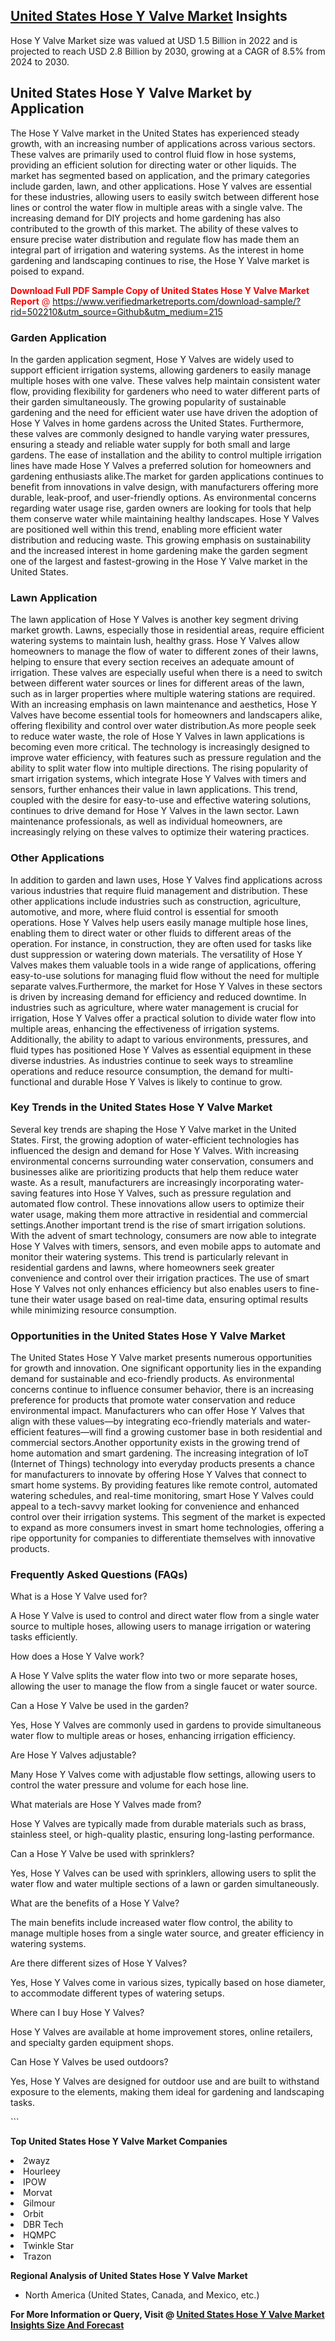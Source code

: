 <h2><a href="https://www.verifiedmarketreports.com/download-sample/?rid=502210&amp;utm_source=Github&amp;utm_medium=215" target="_blank">United States Hose Y Valve Market</a> Insights</h2><p>Hose Y Valve Market size was valued at USD 1.5 Billion in 2022 and is projected to reach USD 2.8 Billion by 2030, growing at a CAGR of 8.5% from 2024 to 2030.</p><p><h2>United States Hose Y Valve Market by Application</h2><p>The Hose Y Valve market in the United States has experienced steady growth, with an increasing number of applications across various sectors. These valves are primarily used to control fluid flow in hose systems, providing an efficient solution for directing water or other liquids. The market has segmented based on application, and the primary categories include garden, lawn, and other applications. Hose Y valves are essential for these industries, allowing users to easily switch between different hose lines or control the water flow in multiple areas with a single valve. The increasing demand for DIY projects and home gardening has also contributed to the growth of this market. The ability of these valves to ensure precise water distribution and regulate flow has made them an integral part of irrigation and watering systems. As the interest in home gardening and landscaping continues to rise, the Hose Y Valve market is poised to expand.<p><span class=""><span style="color: #ff0000;"><strong>Download Full PDF Sample Copy of United States Hose Y Valve Market Report</strong> @ </span><a href="https://www.verifiedmarketreports.com/download-sample/?rid=502210&amp;utm_source=Github&amp;utm_medium=215" target="_blank">https://www.verifiedmarketreports.com/download-sample/?rid=502210&amp;utm_source=Github&amp;utm_medium=215</a></span></p></p><h3>Garden Application</h3><p>In the garden application segment, Hose Y Valves are widely used to support efficient irrigation systems, allowing gardeners to easily manage multiple hoses with one valve. These valves help maintain consistent water flow, providing flexibility for gardeners who need to water different parts of their garden simultaneously. The growing popularity of sustainable gardening and the need for efficient water use have driven the adoption of Hose Y Valves in home gardens across the United States. Furthermore, these valves are commonly designed to handle varying water pressures, ensuring a steady and reliable water supply for both small and large gardens. The ease of installation and the ability to control multiple irrigation lines have made Hose Y Valves a preferred solution for homeowners and gardening enthusiasts alike.The market for garden applications continues to benefit from innovations in valve design, with manufacturers offering more durable, leak-proof, and user-friendly options. As environmental concerns regarding water usage rise, garden owners are looking for tools that help them conserve water while maintaining healthy landscapes. Hose Y Valves are positioned well within this trend, enabling more efficient water distribution and reducing waste. This growing emphasis on sustainability and the increased interest in home gardening make the garden segment one of the largest and fastest-growing in the Hose Y Valve market in the United States.<h3>Lawn Application</h3><p>The lawn application of Hose Y Valves is another key segment driving market growth. Lawns, especially those in residential areas, require efficient watering systems to maintain lush, healthy grass. Hose Y Valves allow homeowners to manage the flow of water to different zones of their lawns, helping to ensure that every section receives an adequate amount of irrigation. These valves are especially useful when there is a need to switch between different water sources or lines for different areas of the lawn, such as in larger properties where multiple watering stations are required. With an increasing emphasis on lawn maintenance and aesthetics, Hose Y Valves have become essential tools for homeowners and landscapers alike, offering flexibility and control over water distribution.As more people seek to reduce water waste, the role of Hose Y Valves in lawn applications is becoming even more critical. The technology is increasingly designed to improve water efficiency, with features such as pressure regulation and the ability to split water flow into multiple directions. The rising popularity of smart irrigation systems, which integrate Hose Y Valves with timers and sensors, further enhances their value in lawn applications. This trend, coupled with the desire for easy-to-use and effective watering solutions, continues to drive demand for Hose Y Valves in the lawn sector. Lawn maintenance professionals, as well as individual homeowners, are increasingly relying on these valves to optimize their watering practices.<h3>Other Applications</h3><p>In addition to garden and lawn uses, Hose Y Valves find applications across various industries that require fluid management and distribution. These other applications include industries such as construction, agriculture, automotive, and more, where fluid control is essential for smooth operations. Hose Y Valves help users easily manage multiple hose lines, enabling them to direct water or other fluids to different areas of the operation. For instance, in construction, they are often used for tasks like dust suppression or watering down materials. The versatility of Hose Y Valves makes them valuable tools in a wide range of applications, offering easy-to-use solutions for managing fluid flow without the need for multiple separate valves.Furthermore, the market for Hose Y Valves in these sectors is driven by increasing demand for efficiency and reduced downtime. In industries such as agriculture, where water management is crucial for irrigation, Hose Y Valves offer a practical solution to divide water flow into multiple areas, enhancing the effectiveness of irrigation systems. Additionally, the ability to adapt to various environments, pressures, and fluid types has positioned Hose Y Valves as essential equipment in these diverse industries. As industries continue to seek ways to streamline operations and reduce resource consumption, the demand for multi-functional and durable Hose Y Valves is likely to continue to grow.<h3>Key Trends in the United States Hose Y Valve Market</h3><p>Several key trends are shaping the Hose Y Valve market in the United States. First, the growing adoption of water-efficient technologies has influenced the design and demand for Hose Y Valves. With increasing environmental concerns surrounding water conservation, consumers and businesses alike are prioritizing products that help them reduce water waste. As a result, manufacturers are increasingly incorporating water-saving features into Hose Y Valves, such as pressure regulation and automated flow control. These innovations allow users to optimize their water usage, making them more attractive in residential and commercial settings.Another important trend is the rise of smart irrigation solutions. With the advent of smart technology, consumers are now able to integrate Hose Y Valves with timers, sensors, and even mobile apps to automate and monitor their watering systems. This trend is particularly relevant in residential gardens and lawns, where homeowners seek greater convenience and control over their irrigation practices. The use of smart Hose Y Valves not only enhances efficiency but also enables users to fine-tune their water usage based on real-time data, ensuring optimal results while minimizing resource consumption.<h3>Opportunities in the United States Hose Y Valve Market</h3><p>The United States Hose Y Valve market presents numerous opportunities for growth and innovation. One significant opportunity lies in the expanding demand for sustainable and eco-friendly products. As environmental concerns continue to influence consumer behavior, there is an increasing preference for products that promote water conservation and reduce environmental impact. Manufacturers who can offer Hose Y Valves that align with these values—by integrating eco-friendly materials and water-efficient features—will find a growing customer base in both residential and commercial sectors.Another opportunity exists in the growing trend of home automation and smart gardening. The increasing integration of IoT (Internet of Things) technology into everyday products presents a chance for manufacturers to innovate by offering Hose Y Valves that connect to smart home systems. By providing features like remote control, automated watering schedules, and real-time monitoring, smart Hose Y Valves could appeal to a tech-savvy market looking for convenience and enhanced control over their irrigation systems. This segment of the market is expected to expand as more consumers invest in smart home technologies, offering a ripe opportunity for companies to differentiate themselves with innovative products.<h3>Frequently Asked Questions (FAQs)</h3><p>What is a Hose Y Valve used for?</p><p>A Hose Y Valve is used to control and direct water flow from a single water source to multiple hoses, allowing users to manage irrigation or watering tasks efficiently.</p><p>How does a Hose Y Valve work?</p><p>A Hose Y Valve splits the water flow into two or more separate hoses, allowing the user to manage the flow from a single faucet or water source.</p><p>Can a Hose Y Valve be used in the garden?</p><p>Yes, Hose Y Valves are commonly used in gardens to provide simultaneous water flow to multiple areas or hoses, enhancing irrigation efficiency.</p><p>Are Hose Y Valves adjustable?</p><p>Many Hose Y Valves come with adjustable flow settings, allowing users to control the water pressure and volume for each hose line.</p><p>What materials are Hose Y Valves made from?</p><p>Hose Y Valves are typically made from durable materials such as brass, stainless steel, or high-quality plastic, ensuring long-lasting performance.</p><p>Can a Hose Y Valve be used with sprinklers?</p><p>Yes, Hose Y Valves can be used with sprinklers, allowing users to split the water flow and water multiple sections of a lawn or garden simultaneously.</p><p>What are the benefits of a Hose Y Valve?</p><p>The main benefits include increased water flow control, the ability to manage multiple hoses from a single water source, and greater efficiency in watering systems.</p><p>Are there different sizes of Hose Y Valves?</p><p>Yes, Hose Y Valves come in various sizes, typically based on hose diameter, to accommodate different types of watering setups.</p><p>Where can I buy Hose Y Valves?</p><p>Hose Y Valves are available at home improvement stores, online retailers, and specialty garden equipment shops.</p><p>Can Hose Y Valves be used outdoors?</p><p>Yes, Hose Y Valves are designed for outdoor use and are built to withstand exposure to the elements, making them ideal for gardening and landscaping tasks.</p>```</p><p><strong>Top United States Hose Y Valve Market Companies</strong></p><div data-test-id=""><p><li>2wayz</li><li> Hourleey</li><li> IPOW</li><li> Morvat</li><li> Gilmour</li><li> Orbit</li><li> DBR Tech</li><li> HQMPC</li><li> Twinkle Star</li><li> Trazon</li></p><div><strong>Regional Analysis of&nbsp;United States Hose Y Valve Market</strong></div><ul><li dir="ltr"><p dir="ltr">North America&nbsp;(United States, Canada, and Mexico, etc.)</p></li></ul><p><strong>For More Information or Query, Visit @&nbsp;</strong><strong><a href="https://www.verifiedmarketreports.com/product/hose-y-valve-market/?utm_source=Github&amp;utm_medium=215" target="_blank">United States Hose Y Valve Market Insights Size And Forecast</a></strong></p></div>
